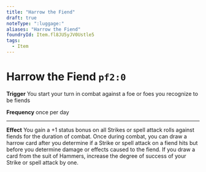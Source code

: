 ```yaml
---
title: "Harrow the Fiend"
draft: true
noteType: ":luggage:"
aliases: "Harrow the Fiend"
foundryId: Item.fl8JU5yJV0Ustle5
tags:
  - Item
---
```


# Harrow the Fiend `pf2:0`

**Trigger** You start your turn in combat against a foe or foes you recognize to be fiends

**Frequency** once per day

* * *

**Effect** You gain a +1 status bonus on all Strikes or spell attack rolls against fiends for the duration of combat. Once during combat, you can draw a harrow card after you determine if a Strike or spell attack on a fiend hits but before you determine damage or effects caused to the fiend. If you draw a card from the suit of Hammers, increase the degree of success of your Strike or spell attack by one.



